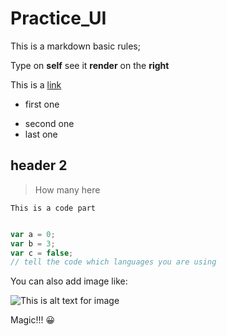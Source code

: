 # Practice_UI
This is a markdown basic rules;

Type on __self__
see it __render__
on the __right__

This is a [link](https://repl.it/languages/javascript)

* first one
- second one
- last one

## header 2

> How many here


```
This is a code part
```

```javascript

var a = 0;
var b = 3;
var c = false;
// tell the code which languages you are using

```

You can also add image like:

 ![This is alt text for image](https://cdn.britannica.com/37/191237-050-574791A6/garden-Japanese.jpg)


 Magic!!! 😀

